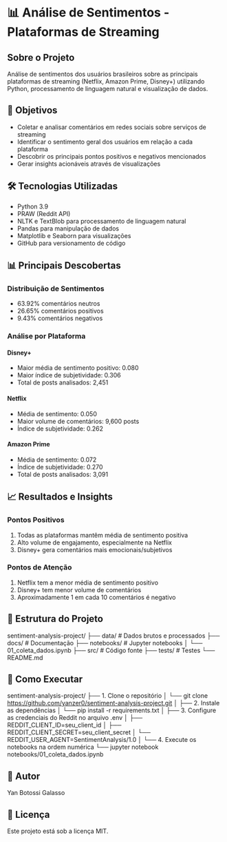 # 📊 Análise de Sentimentos - Plataformas de Streaming

## Sobre o Projeto
Análise de sentimentos dos usuários brasileiros sobre as principais plataformas de streaming (Netflix, Amazon Prime, Disney+) utilizando Python, processamento de linguagem natural e visualização de dados.

## 🎯 Objetivos
- Coletar e analisar comentários em redes sociais sobre serviços de streaming
- Identificar o sentimento geral dos usuários em relação a cada plataforma
- Descobrir os principais pontos positivos e negativos mencionados
- Gerar insights acionáveis através de visualizações

## 🛠️ Tecnologias Utilizadas
- Python 3.9
- PRAW (Reddit API)
- NLTK e TextBlob para processamento de linguagem natural
- Pandas para manipulação de dados
- Matplotlib e Seaborn para visualizações
- GitHub para versionamento de código

## 📊 Principais Descobertas

### Distribuição de Sentimentos
- 63.92% comentários neutros
- 26.65% comentários positivos
- 9.43% comentários negativos

### Análise por Plataforma

#### Disney+
- Maior média de sentimento positivo: 0.080
- Maior índice de subjetividade: 0.306
- Total de posts analisados: 2,451

#### Netflix
- Média de sentimento: 0.050
- Maior volume de comentários: 9,600 posts
- Índice de subjetividade: 0.262

#### Amazon Prime
- Média de sentimento: 0.072
- Índice de subjetividade: 0.270
- Total de posts analisados: 3,091

## 📈 Resultados e Insights

### Pontos Positivos
1. Todas as plataformas mantêm média de sentimento positiva
2. Alto volume de engajamento, especialmente na Netflix
3. Disney+ gera comentários mais emocionais/subjetivos

### Pontos de Atenção
1. Netflix tem a menor média de sentimento positivo
2. Disney+ tem menor volume de comentários
3. Aproximadamente 1 em cada 10 comentários é negativo

## 📂 Estrutura do Projeto

sentiment-analysis-project/
├── data/                   # Dados brutos e processados
├── docs/                  # Documentação
├── notebooks/             # Jupyter notebooks
│   └── 01_coleta_dados.ipynb
├── src/                   # Código fonte
├── tests/                  # Testes
└── README.md


## 🚀 Como Executar
sentiment-analysis-project/
├── 1. Clone o repositório
│   └── git clone https://github.com/yanzer0/sentiment-analysis-project.git
│
├── 2. Instale as dependências
│   └── pip install -r requirements.txt
│
├── 3. Configure as credenciais do Reddit no arquivo .env
│   ├── REDDIT_CLIENT_ID=seu_client_id
│   ├── REDDIT_CLIENT_SECRET=seu_client_secret
│   └── REDDIT_USER_AGENT=SentimentAnalysis/1.0
│
└── 4. Execute os notebooks na ordem numérica
└── jupyter notebook notebooks/01_coleta_dados.ipynb


## 📝 Autor
Yan Botossi Galasso

## 📜 Licença
Este projeto está sob a licença MIT.